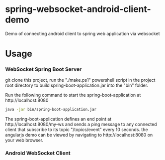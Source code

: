 # spring-websocket-android-client-demo

Demo of connecting android client to spring web application via websocket

# Usage

### WebSocket Spring Boot Server

git clone this project, run the "./make.ps1" powershell script in the project root directory to build spring-boot-application.jar
into the "bin" folder.

Run the following command to start the spring-boot-application at http://localhost:8080

```bash
java -jar bin/spring-boot-application.jar
```

The spring-boot-application defines an end point at http://localhost:8080/my-ws and sends a ping message to any connected client that subscribe to its topic "/topics/event" every 10 seconds. the angularjs demo can be viewed by navigating to http://localhost:8080 on your web browser.

### Android WebSocket Client


